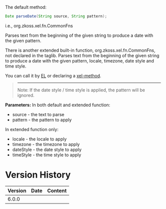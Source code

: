 The default method:

``` java
Date parseDate(String source, String pattern);
```

  
i.e.,
<javadoc method="parseDate(java.lang.String, java.lang.String)">org.zkoss.xel.fn.CommonFns</javadoc>

Parses text from the beginning of the given string to produce a date
with the given pattern.

There is another extended built-in function,
<javadoc method="parseDate(java.lang.String, java.lang.String, java.util.Locale, java.util.TimeZone, java.lang.String, java.lang.String)">org.zkoss.xel.fn.CommonFns</javadoc>,
not declared in the taglib. Parses text from the beginning of the given
string to produce a date with the given pattern, locale, timezone, date
style and time style.

You can call it by [
EL](ZUML%20Reference/EL%20Expressions/Static%20Fields%20and%20Methods)
or declaring a [
xel-method](ZUML_Reference/ZUML/Processing_Instructions/xel-method).

> ------------------------------------------------------------------------
>
> Note: If the date style / time style is applied, the pattern will be
> ignored.

**Parameters:** In both default and extended function:

- source - the text to parse
- pattern - the pattern to apply

In extended function only:

- locale - the locale to apply
- timezone - the timezone to apply
- dateStyle - the date style to apply
- timeStyle - the time style to apply

# Version History

| Version | Date | Content |
|---------|------|---------|
| 6.0.0   |      |         |
